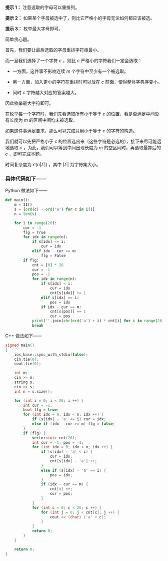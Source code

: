 **提示 1：** 注意选取的字母可以重排列。

**提示 2：** 如果某个字母被选中了，则比它严格小的字母无论如何都应该被选。

**提示 3：** 枚举最大字母即可。

简单贪心题。

首先，我们要让最后选取的字母重排字符串最小。

而一旦我们选择了一个字符 $c$ ，则比 $c$ 严格小的字符我们一定会选取：

- 一方面，这件事不影响连续 $m$ 个字符中至少有一个被选取。

- 另一方面，加入更小的字符在重排时可以放在 $c$ 前面，使得整体字典序变小。

- 同时 $c$ 字符越大对应的答案越大。

因此枚举最大字符即可。

在枚举每一个字符时，我们先看选取所有小于等于 $c$ 的位置，看是否满足中间没有长度为 $m$ 的区间中间均未被选取。

如果这件事满足要求，那么可以完成只用小于等于 $c$ 的字符的构造。

我们就可以先把严格小于 $c$ 的位置选出来（这些字符是必选的），接下来尽可能远地选取 $c$ ，为此，我们可以等到中间出现长度为 $m$ 的空区间时，再选取最靠后的 $c$ ，即可完成本题。

时间复杂度为 $\mathcal{O}(n|\Sigma|)$ ，其中 $|\Sigma|$ 为字符集大小。

### 具体代码如下——

Python 做法如下——

```Python []
def main():
    m = II()
    s = [ord(c) - ord('a') for c in I()]
    n = len(s)

    for i in range(26):
        cur = -1
        flg = True
        for idx in range(n):
            if s[idx] <= i:
                cur = idx
            elif idx - cur >= m:
                flg = False
        if flg:
            cnt = [0] * 26
            cur = -1
            pos = -1
            for idx in range(n):
                if s[idx] < i:
                    cur = idx
                    cnt[s[idx]] += 1
                elif s[idx] == i:
                    pos = idx
                if idx - cur == m:
                    cnt[s[pos]] += 1
                    cur = pos
            print(''.join(chr(ord('a') + i) * cnt[i] for i in range(26)))
            break
```

C++ 做法如下——

```cpp []
signed main()
{
    ios_base::sync_with_stdio(false);
    cin.tie(0);
    cout.tie(0);

    int m;
    cin >> m;
    string s;
    cin >> s;
    int n = s.size();

    for (int i = 0; i < 26; i ++) {
        int cur = -1;
        bool flg = true;
        for (int idx = 0; idx < n; idx ++) {
            if (s[idx] - 'a' <= i) cur = idx;
            else if (idx - cur >= m) flg = false;
        }
        if (flg) {
            vector<int> cnt(26);
            int cur = -1, pos = -1;
            for (int idx = 0; idx < n; idx ++) {
                if (s[idx] - 'a' < i) {
                    cur = idx;
                    cnt[s[idx] - 'a'] ++;
                }
                else if (s[idx] - 'a' == i) {
                    pos = idx;
                }
                if (idx - cur == m) {
                    cnt[i] ++;
                    cur = pos;
                }
            }
            for (int c = 0; c < 26; c ++) {
                for (int j = 0; j < cnt[c]; j ++) {
                    cout << (char) ('a' + c);
                }
            }
            return 0;
        }
    }

    return 0;
}
```
